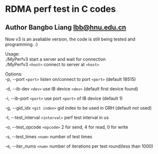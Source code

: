 # RDMA perf test in C codes

## Author Bangbo Liang lbb@hnu.edu.cn

Now v3 is an avaliable version, the code is still being tested and programming. :)

Usage:  
 ./MyPerfv3 start a server and wait for connection  
 ./MyPerfv3 `<host>` connect to server at `<host>`

Options:  
 -p, --port `<port>` listen on/connect to port `<port>` (default 18515)  

 -d, --ib-dev `<dev>` use IB device `<dev>` (default first device found)  

 -i, --ib-port `<port>` use port `<port>` of IB device (default 1)  

 -g, --gid_idx `<git index>` gid index to be used in GRH (default not used)  

 -t, --test_interval `<interval>` perf test interval in us  

 -o, --test_opcode `<opcode>` 2 for send, 4 for read, 0 for write  

 -s, --test_times `<num>` number of test times  
 
 
 -e, --iter_nums `<num>` number of iterations per test round(less than 1000)  